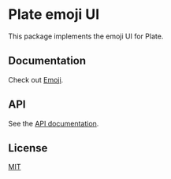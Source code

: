 # Plate emoji UI

This package implements the emoji UI for Plate.

## Documentation

Check out [Emoji](https://plate.udecode.io/docs/plugins/emoji).

## API

See the [API documentation](https://plate-api.udecode.io/globals.html).

## License

[MIT](../../../../LICENSE)
